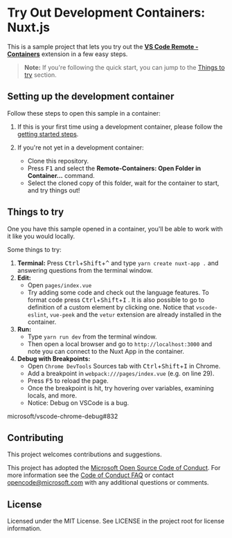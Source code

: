# Try Out Development Containers: Nuxt.js

This is a sample project that lets you try out the **[VS Code Remote - Containers](https://aka.ms/vscode-remote/containers)** extension in a few easy steps.

> **Note:** If you're following the quick start, you can jump to the [Things to try](#things-to-try) section. 

## Setting up the development container

Follow these steps to open this sample in a container:

1. If this is your first time using a development container, please follow the [getting started steps](https://aka.ms/vscode-remote/containers/getting-started).

2. If you're not yet in a development container:
   - Clone this repository.
   - Press <kbd>F1</kbd> and select the **Remote-Containers: Open Folder in Container...** command.
   - Select the cloned copy of this folder, wait for the container to start, and try things out!

## Things to try

One you have this sample opened in a container, you'll be able to work with it like you would locally.

Some things to try:

1. **Terminal:** Press <kbd>Ctrl</kbd>+<kbd>Shift</kbd>+<kbd>\^</kbd> and type `yarn create nuxt-app .` and answering questions from the terminal window.
2. **Edit:**
   - Open `pages/index.vue`
   - Try adding some code and check out the language features. To format code press <kbd>Ctrl</kbd>+<kbd>Shift</kbd>+<kbd>I</kbd> . It is also possible to go to definition of a custom element by clicking one. Notice that `vscode-eslint`, `vue-peek` and the `vetur` extension are already installed in the container.
3. **Run:**
   - Type `yarn run dev` from the terminal window.
   - Then open a local browser and go to `http://localhost:3000` and note you can connect to the Nuxt App in the container.
4. **Debug with Breakpoints:**
   - Open `Chrome DevTools` Sources tab with <kbd>Ctrl</kbd>+<kbd>Shift</kbd>+<kbd>I</kbd> in Chrome.
   - Add a breakpoint in `webpack:///pages/index.vue` (e.g. on line 29).
   - Press <kbd>F5</kbd> to reload the page.
   - Once the breakpoint is hit, try hovering over variables, examining locals, and more.
   - Notice: Debug on VSCode is a bug. 

microsoft/vscode-chrome-debug#832

## Contributing

This project welcomes contributions and suggestions.

This project has adopted the [Microsoft Open Source Code of Conduct](https://opensource.microsoft.com/codeofconduct/).
For more information see the [Code of Conduct FAQ](https://opensource.microsoft.com/codeofconduct/faq/) or
contact [opencode@microsoft.com](mailto:opencode@microsoft.com) with any additional questions or comments.

## License

Licensed under the MIT License. See LICENSE in the project root for license information.
